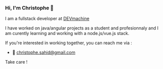 ### Hi, I'm Christophe 👋
I am a fullstack developer at [DEVmachine](https://www.devmachine.fr/)

I have worked on java/angular projects as a student and profesionnaly and I am curently learning and working with a node.js/vue.js stack.

If you're interested in working together, you can reach me via :
- 📧 christophe.sahid@gmail.com

Take care !

